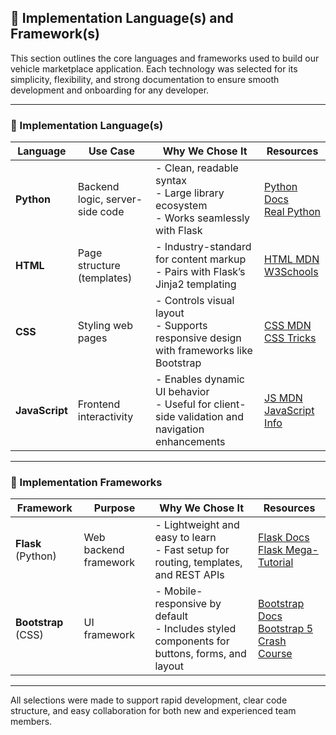 ## 🔧 Implementation Language(s) and Framework(s)

This section outlines the core languages and frameworks used to build our vehicle marketplace application. Each technology was selected for its simplicity, flexibility, and strong documentation to ensure smooth development and onboarding for any developer.

---

### 🐍 Implementation Language(s)

| Language    | Use Case                         | Why We Chose It                                                                                       | Resources |
|-------------|----------------------------------|--------------------------------------------------------------------------------------------------------|-----------|
| **Python**  | Backend logic, server-side code  | - Clean, readable syntax<br>- Large library ecosystem<br>- Works seamlessly with Flask                | [Python Docs](https://docs.python.org/3/)<br>[Real Python](https://realpython.com/) |
| **HTML**    | Page structure (templates)       | - Industry-standard for content markup<br>- Pairs with Flask’s Jinja2 templating                      | [HTML MDN](https://developer.mozilla.org/en-US/docs/Web/HTML)<br>[W3Schools](https://www.w3schools.com/html/) |
| **CSS**     | Styling web pages                | - Controls visual layout<br>- Supports responsive design with frameworks like Bootstrap               | [CSS MDN](https://developer.mozilla.org/en-US/docs/Web/CSS)<br>[CSS Tricks](https://css-tricks.com/) |
| **JavaScript** | Frontend interactivity        | - Enables dynamic UI behavior<br>- Useful for client-side validation and navigation enhancements      | [JS MDN](https://developer.mozilla.org/en-US/docs/Web/JavaScript)<br>[JavaScript Info](https://javascript.info/) |

---

### 🧱 Implementation Frameworks

| Framework       | Purpose                         | Why We Chose It                                                                                      | Resources |
|------------------|----------------------------------|--------------------------------------------------------------------------------------------------------|-----------|
| **Flask** (Python) | Web backend framework           | - Lightweight and easy to learn<br>- Fast setup for routing, templates, and REST APIs                 | [Flask Docs](https://flask.palletsprojects.com/)<br>[Flask Mega-Tutorial](https://blog.miguelgrinberg.com/post/the-flask-mega-tutorial-part-i-hello-world) |
| **Bootstrap** (CSS) | UI framework                  | - Mobile-responsive by default<br>- Includes styled components for buttons, forms, and layout          | [Bootstrap Docs](https://getbootstrap.com/)<br>[Bootstrap 5 Crash Course](https://www.youtube.com/watch?v=4sosXZsdy-s) |

---

All selections were made to support rapid development, clear code structure, and easy collaboration for both new and experienced team members.
